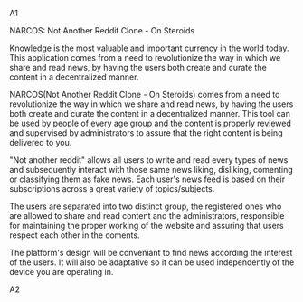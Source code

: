 A1

NARCOS: Not Another Reddit Clone - On Steroids

Knowledge is the most valuable and important currency in the world today.
This application comes from a need to revolutionize the way in which we share and read news, by having the users both create and curate the content in a decentralized manner. 

NARCOS(Not Another Reddit Clone - On Steroids) comes from a need to revolutionize the way in which we share and read news, by having the users both create and curate the content in a decentralized manner. This tool can be used by people of every age group and the content is properly reviewed and supervised by administrators to assure that the right content is being delivered to you.

"Not another reddit" allows all users to write and read every types of news and subsequently interact with those same news liking, disliking, comenting or classifying them as fake news. Each user's news feed is based on their subscriptions across a great variety of topics/subjects. 

The users are separated into two distinct group, the registered ones who are allowed to share and read content and the administrators, responsible for maintaining the proper working of the website and assuring that users respect each other in the coments.

The platform's design will be conveniant to find news according the interest of the users. It will also be adaptative so it can be used independently of the device you are operating in.

A2


